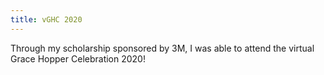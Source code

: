 ```yaml
---
title: vGHC 2020
---
```


Through my scholarship sponsored by 3M, I was able to attend the virtual
Grace Hopper Celebration 2020!
